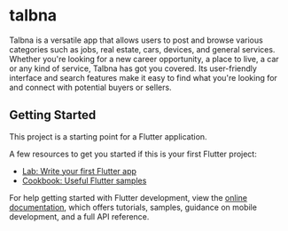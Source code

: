 # talbna

Talbna is a versatile app that allows users to post and browse various categories such as jobs, real estate, cars, devices, and general services. Whether you're looking for a new career opportunity, a place to live, a car or any kind of service, Talbna has got you covered. Its user-friendly interface and search features make it easy to find what you're looking for and connect with potential buyers or sellers.

## Getting Started

This project is a starting point for a Flutter application.

A few resources to get you started if this is your first Flutter project:

- [Lab: Write your first Flutter app](https://docs.flutter.dev/get-started/codelab)
- [Cookbook: Useful Flutter samples](https://docs.flutter.dev/cookbook)

For help getting started with Flutter development, view the
[online documentation](https://docs.flutter.dev/), which offers tutorials,
samples, guidance on mobile development, and a full API reference.
